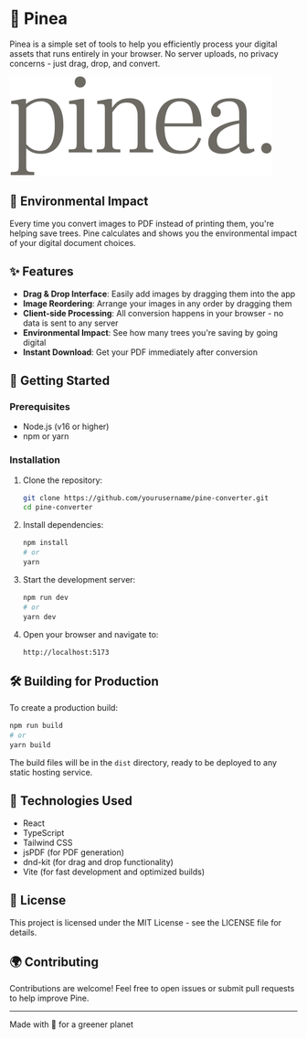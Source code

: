 # 🌲 Pinea

Pinea is a simple set of tools to help you efficiently process your digital assets that runs entirely in your browser. No server uploads, no privacy concerns - just drag, drop, and convert.

![Pine Logo](./src/img/logo.svg)

## 🌱 Environmental Impact

Every time you convert images to PDF instead of printing them, you're helping save trees. Pine calculates and shows you the environmental impact of your digital document choices.

## ✨ Features

- **Drag & Drop Interface**: Easily add images by dragging them into the app
- **Image Reordering**: Arrange your images in any order by dragging them
- **Client-side Processing**: All conversion happens in your browser - no data is sent to any server
- **Environmental Impact**: See how many trees you're saving by going digital
- **Instant Download**: Get your PDF immediately after conversion

## 🚀 Getting Started

### Prerequisites

- Node.js (v16 or higher)
- npm or yarn

### Installation

1. Clone the repository:
   ```bash
   git clone https://github.com/yourusername/pine-converter.git
   cd pine-converter
   ```

2. Install dependencies:
   ```bash
   npm install
   # or
   yarn
   ```

3. Start the development server:
   ```bash
   npm run dev
   # or
   yarn dev
   ```

4. Open your browser and navigate to:
   ```
   http://localhost:5173
   ```

## 🛠️ Building for Production

To create a production build:

```bash
npm run build
# or
yarn build
```

The build files will be in the `dist` directory, ready to be deployed to any static hosting service.

## 🧪 Technologies Used

- React
- TypeScript
- Tailwind CSS
- jsPDF (for PDF generation)
- dnd-kit (for drag and drop functionality)
- Vite (for fast development and optimized builds)

## 📝 License

This project is licensed under the MIT License - see the LICENSE file for details.

## 🌍 Contributing

Contributions are welcome! Feel free to open issues or submit pull requests to help improve Pine.

---

Made with 💚 for a greener planet
